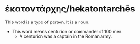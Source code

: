 # ἑκατοντάρχης/hekatontarchēs
This word is a type of person. It is a noun. 

* This word means centurion or commander of 100 men.
    * A centurion was a captain in the Roman army. 
